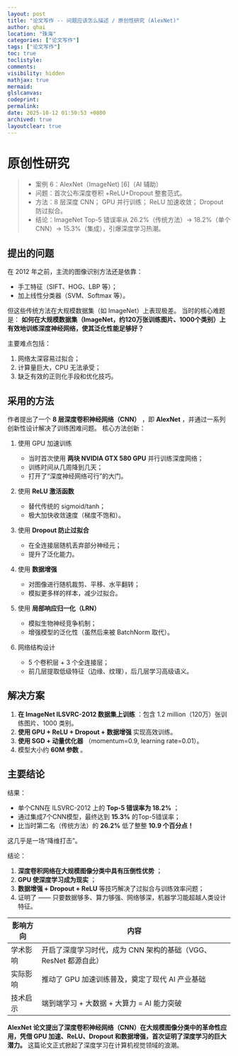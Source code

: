 ```yaml
---
layout: post
title: "论文写作 -- 问题应该怎么描述 / 原创性研究 (AlexNet)"
author: qhai
location: "珠海"
categories: ["论文写作"]
tags: ["论文写作"]
toc: true
toclistyle:
comments:
visibility: hidden
mathjax: true
mermaid:
glslcanvas:
codeprint:
permalink:
date: 2025-10-12 01:50:53 +0800
archived: true
layoutclear: true
---
```



# 原创性研究

> * 案例 6：AlexNet（ImageNet) [6]（AI 辅助）
> * 问题：首次公布深度卷积 +ReLU+Dropout 整套范式。
> * 方法：8 层深度 CNN； GPU 并行训练； ReLU 加速收敛； Dropout 防过拟合。
> * 结论：ImageNet Top-5 错误率从 26.2%（传统方法）→ 18.2%（单个CNN）→ 15.3%（集成），引爆深度学习热潮。


## 提出的问题

在 2012 年之前，主流的图像识别方法还是依靠：

* 手工特征（SIFT、HOG、LBP 等）；
* 加上线性分类器（SVM、Softmax 等）。

但这些传统方法在大规模数据集（如 ImageNet）上表现极差。
当时的核心难题是：
**如何在大规模数据集（ImageNet，约120万张训练图片、1000个类别）上有效地训练深度神经网络，使其泛化性能足够好？**

主要难点包括：

1. 网络太深容易过拟合；
2. 计算量巨大，CPU 无法承受；
3. 缺乏有效的正则化手段和优化技巧。


## 采用的方法

作者提出了一个 **8 层深度卷积神经网络（CNN）** ，即 **AlexNet** ，并通过一系列创新性设计解决了训练困难问题。
核心方法创新：

1. 使用 GPU 加速训练

    * 当时首次使用 **两块 NVIDIA GTX 580 GPU** 并行训练深度网络；
    * 训练时间从几周降到几天；
    * 打开了“深度神经网络可行”的大门。

2. 使用 **ReLU 激活函数**

    * 替代传统的 sigmoid/tanh；
    * 极大加快收敛速度（梯度不饱和）。

3. 使用 **Dropout 防止过拟合**

    * 在全连接层随机丢弃部分神经元；
    * 提升了泛化能力。

4. 使用 **数据增强**

    * 对图像进行随机裁剪、平移、水平翻转；
    * 模拟更多样的样本，减少过拟合。

5. 使用 **局部响应归一化（LRN）**

    * 模拟生物神经竞争机制；
    * 增强模型的泛化性（虽然后来被 BatchNorm 取代）。

6. 网络结构设计

    * 5 个卷积层 + 3 个全连接层；
    * 前几层提取低级特征（边缘、纹理），后几层学习高级语义。


## 解决方案

1. **在 ImageNet ILSVRC-2012 数据集上训练** ：包含 1.2 million（120万）张训练图片、1000 类别。
2. **使用 GPU + ReLU + Dropout + 数据增强** 实现高效训练。
3. **使用 SGD + 动量优化器** （momentum=0.9, learning rate=0.01）。
4. 模型大小约 **60M 参数** 。


## 主要结论

结果：
* 单个CNN在 ILSVRC-2012 上的 **Top-5 错误率为 18.2%** ；
* 通过集成7个CNN模型，最终达到 **15.3%** 的Top-5错误率；
* 比当时第二名（传统方法）的 **26.2%** 低了整整 **10.9 个百分点！**

这几乎是一场“降维打击”。

结论：
1. **深度卷积网络在大规模图像分类中具有压倒性优势** ；
2. **GPU 使深度学习成为现实** ；
3. **数据增强 + Dropout + ReLU** 等技巧解决了过拟合与训练效率问题；
4. 证明了 —— 只要数据够多、算力够强、网络够深，机器学习能超越人类设计特征。

| 影响方向 | 内容 |
| --- | --- |
| 学术影响 | 开启了深度学习时代，成为 CNN 架构的基础（VGG、ResNet 都源自此） |
| 实际影响 | 推动了 GPU 加速训练普及，奠定了现代 AI 产业基础 |
| 技术启示 | 端到端学习 + 大数据 + 大算力 = AI 能力突破 |

**AlexNet 论文提出了深度卷积神经网络（CNN）在大规模图像分类中的革命性应用，凭借 GPU 加速、ReLU、Dropout 和数据增强，首次证明了深度学习的巨大潜力。**
这篇论文正式掀起了深度学习在计算机视觉领域的浪潮。

